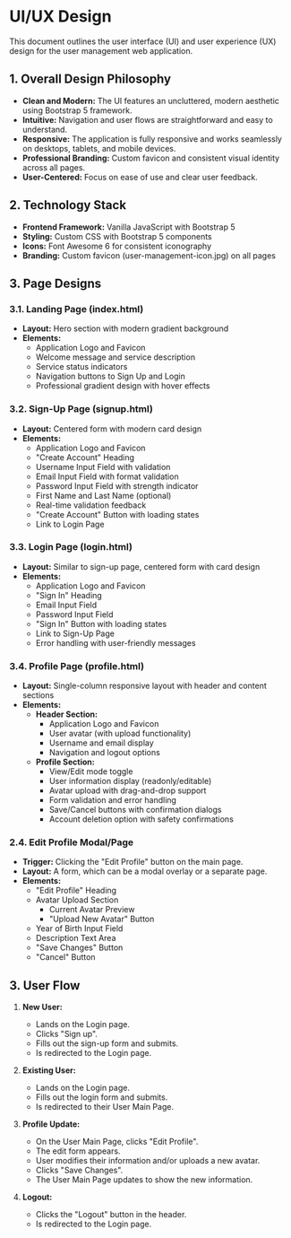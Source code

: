 # UI/UX Design

This document outlines the user interface (UI) and user experience (UX) design for the user management web application.

## 1. Overall Design Philosophy

- **Clean and Modern:** The UI features an uncluttered, modern aesthetic using Bootstrap 5 framework.
- **Intuitive:** Navigation and user flows are straightforward and easy to understand.
- **Responsive:** The application is fully responsive and works seamlessly on desktops, tablets, and mobile devices.
- **Professional Branding:** Custom favicon and consistent visual identity across all pages.
- **User-Centered:** Focus on ease of use and clear user feedback.

## 2. Technology Stack

- **Frontend Framework:** Vanilla JavaScript with Bootstrap 5
- **Styling:** Custom CSS with Bootstrap 5 components
- **Icons:** Font Awesome 6 for consistent iconography
- **Branding:** Custom favicon (user-management-icon.jpg) on all pages

## 3. Page Designs

### 3.1. Landing Page (index.html)

- **Layout:** Hero section with modern gradient background
- **Elements:**
  - Application Logo and Favicon
  - Welcome message and service description
  - Service status indicators
  - Navigation buttons to Sign Up and Login
  - Professional gradient design with hover effects

### 3.2. Sign-Up Page (signup.html)

- **Layout:** Centered form with modern card design
- **Elements:**
  - Application Logo and Favicon
  - "Create Account" Heading
  - Username Input Field with validation
  - Email Input Field with format validation
  - Password Input Field with strength indicator
  - First Name and Last Name (optional)
  - Real-time validation feedback
  - "Create Account" Button with loading states
  - Link to Login Page

### 3.3. Login Page (login.html)

- **Layout:** Similar to sign-up page, centered form with card design
- **Elements:**
  - Application Logo and Favicon
  - "Sign In" Heading
  - Email Input Field
  - Password Input Field
  - "Sign In" Button with loading states
  - Link to Sign-Up Page
  - Error handling with user-friendly messages

### 3.4. Profile Page (profile.html)

- **Layout:** Single-column responsive layout with header and content sections
- **Elements:**
  - **Header Section:**
    - Application Logo and Favicon
    - User avatar (with upload functionality)
    - Username and email display
    - Navigation and logout options
  - **Profile Section:**
    - View/Edit mode toggle
    - User information display (readonly/editable)
    - Avatar upload with drag-and-drop support
    - Form validation and error handling
    - Save/Cancel buttons with confirmation dialogs
    - Account deletion option with safety confirmations

### 2.4. Edit Profile Modal/Page

- **Trigger:** Clicking the "Edit Profile" button on the main page.
- **Layout:** A form, which can be a modal overlay or a separate page.
- **Elements:**
  - "Edit Profile" Heading
  - Avatar Upload Section
    - Current Avatar Preview
    - "Upload New Avatar" Button
  - Year of Birth Input Field
  - Description Text Area
  - "Save Changes" Button
  - "Cancel" Button

## 3. User Flow

1.  **New User:**

    - Lands on the Login page.
    - Clicks "Sign up".
    - Fills out the sign-up form and submits.
    - Is redirected to the Login page.

2.  **Existing User:**

    - Lands on the Login page.
    - Fills out the login form and submits.
    - Is redirected to their User Main Page.

3.  **Profile Update:**

    - On the User Main Page, clicks "Edit Profile".
    - The edit form appears.
    - User modifies their information and/or uploads a new avatar.
    - Clicks "Save Changes".
    - The User Main Page updates to show the new information.

4.  **Logout:**
    - Clicks the "Logout" button in the header.
    - Is redirected to the Login page.
